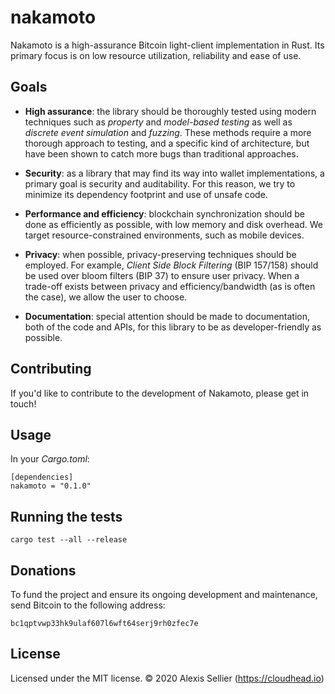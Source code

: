 nakamoto
========

Nakamoto is a high-assurance Bitcoin light-client implementation in Rust. Its primary
focus is on low resource utilization, reliability and ease of use.

## Goals

* __High assurance__: the library should be thoroughly tested using modern techniques such as *property*
  and *model-based testing* as well as *discrete event simulation* and *fuzzing*. These methods require a more
  thorough approach to testing, and a specific kind of architecture, but have been shown to
  catch more bugs than traditional approaches.

* __Security__: as a library that may find its way into wallet implementations, a primary goal is
  security and auditability. For this reason, we try to minimize its dependency footprint and use of
  unsafe code.

* __Performance and efficiency__: blockchain synchronization should be done as efficiently as possible,
  with low memory and disk overhead. We target resource-constrained environments, such as mobile devices.

* __Privacy__: when possible, privacy-preserving techniques should be employed. For example, *Client Side
  Block Filtering* (BIP 157/158) should be used over bloom filters (BIP 37) to ensure user privacy.
  When a trade-off exists between privacy and efficiency/bandwidth (as is often the case), we allow the user
  to choose.

* __Documentation__: special attention should be made to documentation, both of the code and
  APIs, for this library to be as developer-friendly as possible.

## Contributing

If you'd like to contribute to the development of Nakamoto, please get in touch!

## Usage

In your *Cargo.toml*:

    [dependencies]
    nakamoto = "0.1.0"

## Running the tests

    cargo test --all --release

## Donations

To fund the project and ensure its ongoing development and maintenance, send
Bitcoin to the following address:

    bc1qptvwp33hk9ulaf607l6wft64serj9rh0zfec7e

## License

Licensed under the MIT license.
&copy; 2020 Alexis Sellier (<https://cloudhead.io>)
